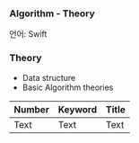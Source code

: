 ### Algorithm - Theory

언어: Swift

### Theory

* Data structure
* Basic Algorithm theories

| Number | Keyword | Title |
| ------ | ------- | ----- |
| Text   | Text    | Text  |

